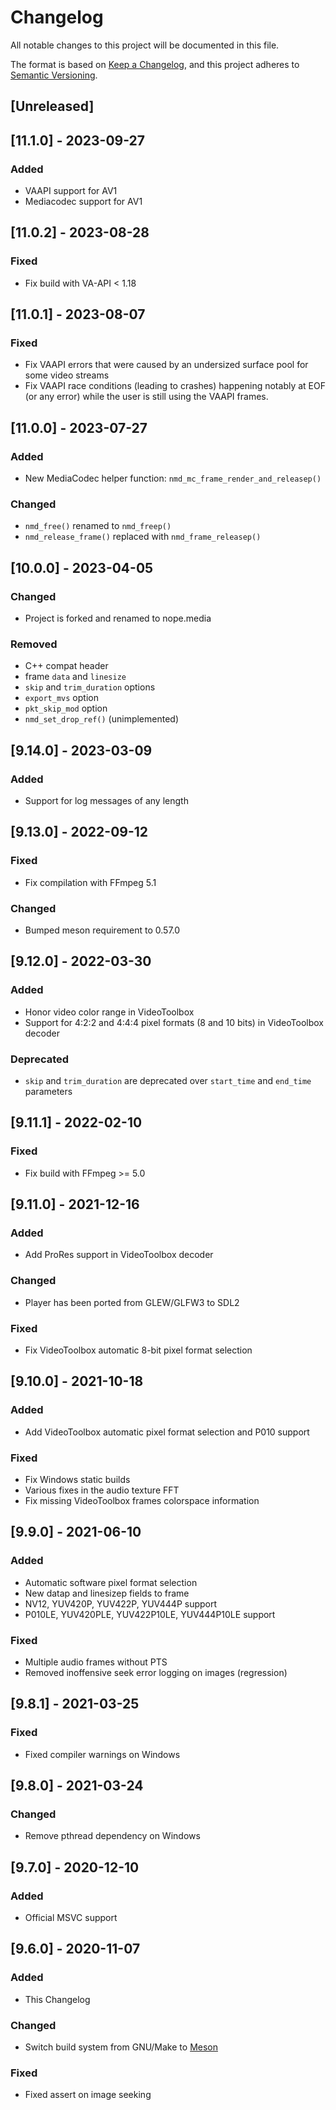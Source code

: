 # Changelog
All notable changes to this project will be documented in this file.

The format is based on [Keep a Changelog](https://keepachangelog.com/en/1.0.0/),
and this project adheres to [Semantic Versioning](https://semver.org/spec/v2.0.0.html).

## [Unreleased]

## [11.1.0] - 2023-09-27
### Added
- VAAPI support for AV1
- Mediacodec support for AV1

## [11.0.2] - 2023-08-28
### Fixed
- Fix build with VA-API < 1.18

## [11.0.1] - 2023-08-07
### Fixed
- Fix VAAPI errors that were caused by an undersized surface pool for some video
  streams
- Fix VAAPI race conditions (leading to crashes) happening notably at EOF (or
  any error) while the user is still using the VAAPI frames.

## [11.0.0] - 2023-07-27
### Added
- New MediaCodec helper function: `nmd_mc_frame_render_and_releasep()`

### Changed
- `nmd_free()` renamed to `nmd_freep()`
- `nmd_release_frame()` replaced with `nmd_frame_releasep()`

## [10.0.0] - 2023-04-05

### Changed
- Project is forked and renamed to nope.media

### Removed
- C++ compat header
- frame `data` and `linesize`
- `skip` and `trim_duration` options
- `export_mvs` option
- `pkt_skip_mod` option
- `nmd_set_drop_ref()` (unimplemented)

## [9.14.0] - 2023-03-09
### Added
- Support for log messages of any length

## [9.13.0] - 2022-09-12
### Fixed
- Fix compilation with FFmpeg 5.1

### Changed
- Bumped meson requirement to 0.57.0

## [9.12.0] - 2022-03-30
### Added
- Honor video color range in VideoToolbox
- Support for 4:2:2 and 4:4:4 pixel formats (8 and 10 bits) in VideoToolbox
  decoder

### Deprecated
- `skip` and `trim_duration` are deprecated over `start_time` and `end_time`
  parameters

## [9.11.1] - 2022-02-10
### Fixed
- Fix build with FFmpeg >= 5.0

## [9.11.0] - 2021-12-16
### Added
- Add ProRes support in VideoToolbox decoder

### Changed
- Player has been ported from GLEW/GLFW3 to SDL2

### Fixed
- Fix VideoToolbox automatic 8-bit pixel format selection

## [9.10.0] - 2021-10-18
### Added
- Add VideoToolbox automatic pixel format selection and P010 support

### Fixed
- Fix Windows static builds
- Various fixes in the audio texture FFT
- Fix missing VideoToolbox frames colorspace information

## [9.9.0] - 2021-06-10
### Added
- Automatic software pixel format selection
- New datap and linesizep fields to frame
- NV12, YUV420P, YUV422P, YUV444P support
- P010LE, YUV420PLE, YUV422P10LE, YUV444P10LE support

### Fixed
- Multiple audio frames without PTS
- Removed inoffensive seek error logging on images (regression)

## [9.8.1] - 2021-03-25
### Fixed
- Fixed compiler warnings on Windows

## [9.8.0] - 2021-03-24
### Changed
- Remove pthread dependency on Windows

## [9.7.0] - 2020-12-10
### Added
- Official MSVC support

## [9.6.0] - 2020-11-07
### Added
- This Changelog

### Changed
- Switch build system from GNU/Make to [Meson](https://mesonbuild.com/)

### Fixed
- Fixed assert on image seeking
